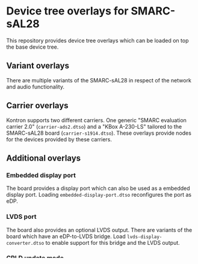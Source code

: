 # Device tree overlays for SMARC-sAL28

This repository provides device tree overlays which can be loaded on top
the base device tree.

## Variant overlays

There are multiple variants of the SMARC-sAL28 in respect of the network
and audio functionality.

## Carrier overlays

Kontron supports two different carriers. One generic "SMARC evaluation
carrier 2.0" (`carrier-ads2.dtso`) and a "KBox A-230-LS" tailored to the
SMARC-sAL28 board (`carrier-s1914.dtso`). These overlays provide nodes for
the devices provided by these carriers.

## Additional overlays

### Embedded display port

The board provides a display port which can also be used as a embedded
display port. Loading `embedded-display-port.dtso` reconfigures the port as
eDP.

### LVDS port

The board also provides an optional LVDS output. There are variants of the
board which have an eDP-to-LVDS bridge. Load `lvds-display-converter.dtso`
to enable support for this bridge and the LVDS output.

### CPLD update mode

Due to pin restrictions the CPLD shares GPIOs which are needed during CPLD
update. By default, the device tree contains nodes for the CPLD. Loading
`no-cpld.dtso` disables all CPLD devices in the device tree. Thus, the
GPIOs are free again and can be used to update the CPLD.

### SMARC evaluation carrier 2.0 specific overlays

If the module supports it you can enable the second CAN port by loading
`carrier-ads2-can1.dtso`.

### KBox A-230-LS carrier specific overlays

Also the KBox is available in different flavours and configurations.  The
first serial port can be in RS-232 mode (`carrier-s1914-ser0-rs232.dtso`),
in RS-485 mode (`carrier-s1914-ser0-rs485.dtso`) and RS-485 full duplex
mode (`carrier-s1914-ser0-rs485-fd.dtso`). Also the second CAN port can be
enabled if both the carrier and the module supports it
(`carrier-s1914-can1.dtso`).
